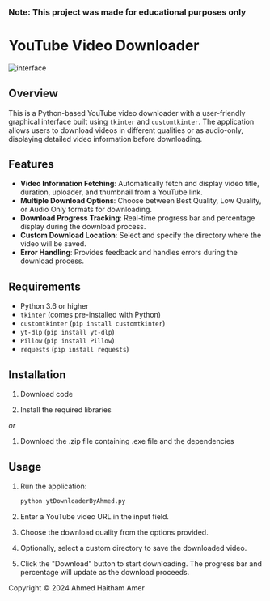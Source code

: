 ### Note: This project was made for educational purposes only
# YouTube Video Downloader
![interface](https://github.com/user-attachments/assets/c4373493-5e36-438f-9567-9255f089e553)
## Overview
This is a Python-based YouTube video downloader with a user-friendly graphical interface built using `tkinter` and `customtkinter`. The application allows users to download videos in different qualities or as audio-only, displaying detailed video information before downloading.

## Features
- **Video Information Fetching**: Automatically fetch and display video title, duration, uploader, and thumbnail from a YouTube link.
- **Multiple Download Options**: Choose between Best Quality, Low Quality, or Audio Only formats for downloading.
- **Download Progress Tracking**: Real-time progress bar and percentage display during the download process.
- **Custom Download Location**: Select and specify the directory where the video will be saved.
- **Error Handling**: Provides feedback and handles errors during the download process.

## Requirements
- Python 3.6 or higher
- `tkinter` (comes pre-installed with Python)
- `customtkinter` (`pip install customtkinter`)
- `yt-dlp` (`pip install yt-dlp`)
- `Pillow` (`pip install Pillow`)
- `requests` (`pip install requests`)

## Installation

1. Download code

2. Install the required libraries

*or*
1. Download the .zip file containing .exe file and the dependencies


## Usage
1. Run the application:
    ```bash
    python ytDownloaderByAhmed.py
    ```

2. Enter a YouTube video URL in the input field.

3. Choose the download quality from the options provided.

4. Optionally, select a custom directory to save the downloaded video.

5. Click the "Download" button to start downloading. The progress bar and percentage will update as the download proceeds.

Copyright © 2024 Ahmed Haitham Amer







